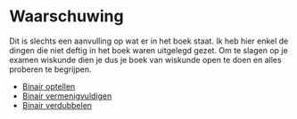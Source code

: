 # Waarschuwing
Dit is slechts een aanvulling op wat er in het boek staat. Ik heb hier enkel de dingen die niet deftig in het boek waren uitgelegd gezet. Om te slagen op je examen wiskunde dien je dus je boek van wiskunde open te doen en alles proberen te begrijpen.
- [Binair optellen](binair_optellen.md)
- [Binair vermenigvuldigen](binair_vermenigvuldigen.md)
- [Binair verdubbelen](binair_verdubbelen.md)
